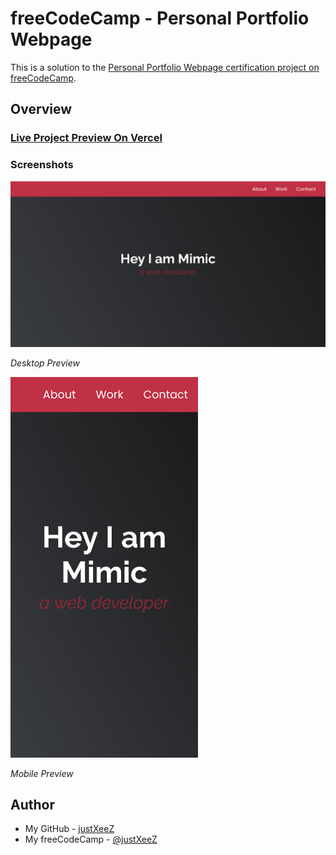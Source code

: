 # freeCodeCamp - Personal Portfolio Webpage

This is a solution to the [Personal Portfolio Webpage certification project on freeCodeCamp](https://www.freecodecamp.org/learn/2022/responsive-web-design/build-a-personal-portfolio-webpage-project/build-a-personal-portfolio-webpage).

## Overview

### [Live Project Preview On Vercel](https://xeezfcc-personalportfoliowebpage.vercel.app/)

### Screenshots

<img src="design\desktop.png" width="600px"/>

_Desktop Preview_

<img src="design\mobile.png" width="300px"/>

_Mobile Preview_

## Author

- My GitHub - [justXeeZ](https://github.com/justXeeZ)
- My freeCodeCamp - [@justXeeZ](https://www.freecodecamp.org/justXeeZ)
